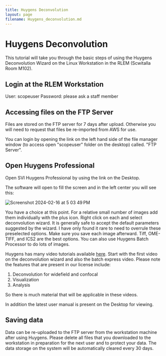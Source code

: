 ```yaml
---
title: Huygens Deconvolution
layout: page
filename: Huygens_deconvolution.md
--- 
```


# Huygens Deconvolution

This tutorial will take you through the basic steps of using the Huygens Deconvolution Wizard on the Linux Workstation in the RLEM (Scwitalla Room M102).

## Login at the RLEM Workstation
User: scopeuser
Password:  please ask a staff member

## Accessing files on the FTP Server

Files are stored on the FTP server for 7 days after upload.  Otherwise you will need to request that files be re-imported from AWS for use. 

You can login by opening the link on the left hand side of the file manager window (to access open "scopeuser" folder on the desktop) called. "FTP Server".

## Open Huygens Professional

Open SVI Huygens Professional by using the link on the Desktop. 

The software will open to fill the screen and in the left center you will see this:

![Screenshot 2024-02-16 at 5 03 49 PM](https://github.com/SLU-RMHC/SLU-RLEM-User-Documentation/assets/79376557/da55ba62-f850-4c4f-a9f2-92ec4b6502b0)

You have a choice at this point.  For a relative small number of images add them individually with the plus icon.  Right click on each and select deconvolution wizard.  It is generally safe to accept the default parameters suggested by the wizard.  I have only found it rare to need to overrule these preselected options.  Make sure you save each image afterward.  Tiff, OME-TIFF, and ICS2 are the best options.  You can also use Huygens Batch Processor to do lots of images.  

Huygens has many video tutorials available [here](https://svi.nl/Webinars).  Start with the first video on the deconvolution wizard and also the batch express video.  Please note the features that are present in our license include:
1.  Deconvolution for widefield and confocal
2.  Visualization
3.  Analysis

So there is much material that will be applicable in these videos.  

In addition the latest user manual is present on the Desktop for viewing.

## Saving data

Data can be re-uploaded to the FTP server from the workstation machine after using Huygens.  Please delete all files that you downloaded to the workstation in preparation for the next user and to protect your data.  The data storage on the system will be automatically cleared every 30 days.  








